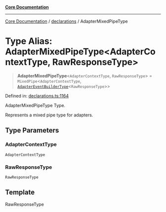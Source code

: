 [**Core Documentation**](../../README.md)

***

[Core Documentation](../../README.md) / [declarations](../README.md) / AdapterMixedPipeType

# Type Alias: AdapterMixedPipeType\<AdapterContextType, RawResponseType\>

> **AdapterMixedPipeType**\<`AdapterContextType`, `RawResponseType`\> = `MixedPipe`\<`AdapterContextType`, [`AdapterEventBuilderType`](AdapterEventBuilderType.md)\<`RawResponseType`\>\>

Defined in: [declarations.ts:1164](https://github.com/stonemjs/core/blob/3581a30de158e951ead319c3cc6abead0be9639f/src/declarations.ts#L1164)

AdapterMixedPipeType Type.

Represents a mixed pipe type for adapters.

## Type Parameters

### AdapterContextType

`AdapterContextType`

### RawResponseType

`RawResponseType`

## Template

RawResponseType
